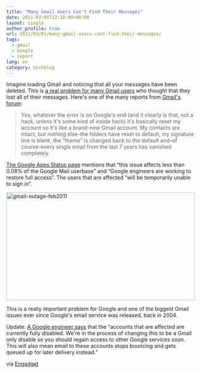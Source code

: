 ```yaml
---
title: "Many Gmail Users Can't Find Their Messages"
date: 2011-03-01T12:18:00+00:00
layout: single
author_profile: true
url: 2011/03/01/many-gmail-users-cant-find-their-messages/
tags:
  - gmail
  - Google
  - report
lang: en
category: techblog
---
```

Imagine loading Gmail and noticing that all your messages have been deleted. This is [a real problem for many Gmail users](http://www.google.com/support/forum/p/gmail/thread?tid=3064c61f77cd0f46&hl=en) who thought that they lost all of their messages. Here's one of the many reports from [Gmail's forum](http://www.google.com/support/forum/p/gmail/thread?tid=3064c61f77cd0f46&hl=en):

> Yes, whatever the error is on Google's end (and it clearly is that, not a hack, unless it's some kind of inside hack) it's basically reset my account so it's like a brand-new Gmail account. My contacts are intact, but nothing else&#8211;the folders have reset to default, my signature line is blank, the “theme” is changed back to the default and&#8211;of course&#8211;every single email from the last 7 years has vanished completely.

[The Google Apps Status page](http://www.google.com/appsstatus#rm=1&di=1&hl=en) mentions that “this issue affects less than 0.08% of the Google Mail userbase” and “Google engineers are working to restore full access”. The users that are affected “will be temporarily unable to sign in”.

[<img title="gmail-outage-feb2011" border="0" alt="gmail-outage-feb2011" src="http://lh4.ggpht.com/_vaUVXcmC3OI/TWzc_1l86tI/AAAAAAAADk0/eu89Kq3FdSI/gmail-outage-feb2011_thumb%5B1%5D.png?imgmax=800" width="504" height="289" />](http://lh5.ggpht.com/_vaUVXcmC3OI/TWzc7z0BnbI/AAAAAAAADkw/wEB3SJEPQX4/s1600-h/gmail-outage-feb2011%5B3%5D.png)

This is a really important problem for Google and one of the biggest Gmail issues ever since Google's email service was released, back in 2004.

Update: [A Google engineer says](http://www.google.com/support/forum/p/gmail/thread?tid=3064c61f77cd0f46&start=280) that the “accounts that are affected are currently fully disabled. We're in the process of changing this to be a Gmail only disable so you should regain access to other Google services soon. This will also mean email to these accounts stops bouncing and gets queued up for later delivery instead.”

via [Engadget](http://www.engadget.com/2011/02/27/gmail-accidentally-resetting-accounts-years-of-correspondence-v/)